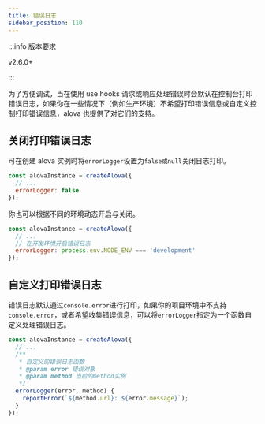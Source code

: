 ```yaml
---
title: 错误日志
sidebar_position: 110
---
```


:::info 版本要求

v2.6.0+

:::

为了方便调试，当在使用 use hooks 请求或响应处理错误时会默认在控制台打印错误日志，如果你在一些情况下（例如生产环境）不希望打印错误信息或自定义控制打印错误信息，alova 也提供了对它们的支持。

## 关闭打印错误日志

可在创建 alova 实例时将`errorLogger`设置为`false或null`关闭日志打印。

```javascript
const alovaInstance = createAlova({
  // ...
  errorLogger: false
});
```

你也可以根据不同的环境动态开启与关闭。

```javascript
const alovaInstance = createAlova({
  // ...
  // 在开发环境开启错误日志
  errorLogger: process.env.NODE_ENV === 'development'
});
```

## 自定义打印错误日志

错误日志默认通过`console.error`进行打印，如果你的项目环境中不支持`console.error`，或者希望收集错误信息，可以将`errorLogger`指定为一个函数自定义处理错误日志。

```javascript
const alovaInstance = createAlova({
  // ...
  /**
   * 自定义的错误日志函数
   * @param error 错误对象
   * @param method 当前的method实例
   */
  errorLogger(error, method) {
    reportError(`${method.url}: ${error.message}`);
  }
});
```
